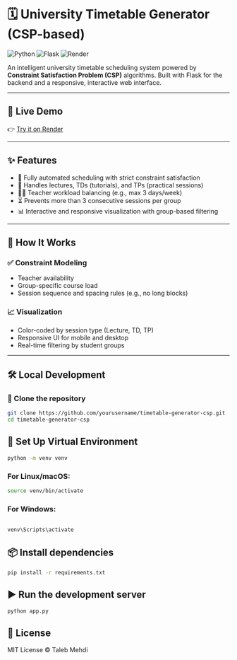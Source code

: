 # 🗓️ University Timetable Generator (CSP-based)

![Python](https://img.shields.io/badge/python-3.9+-blue.svg)
![Flask](https://img.shields.io/badge/flask-2.0+-green.svg)
![Render](https://img.shields.io/badge/deployed%20on-render-5C4EE5.svg)

An intelligent university timetable scheduling system powered by **Constraint Satisfaction Problem (CSP)** algorithms. Built with Flask for the backend and a responsive, interactive web interface.

---

## 🚀 Live Demo

👉 [Try it on Render](https://timetable-generator-csp-26um.onrender.com/)

---

## ✨ Features

- 🎯 Fully automated scheduling with strict constraint satisfaction  
- 🏫 Handles lectures, TDs (tutorials), and TPs (practical sessions)  
- 👨‍🏫 Teacher workload balancing (e.g., max 3 days/week)  
- ⏳ Prevents more than 3 consecutive sessions per group  
- 📊 Interactive and responsive visualization with group-based filtering  

---

## 🧠 How It Works

### ✅ Constraint Modeling

- Teacher availability  
- Group-specific course load  
- Session sequence and spacing rules (e.g., no long blocks)  

### 📈 Visualization

- Color-coded by session type (Lecture, TD, TP)  
- Responsive UI for mobile and desktop  
- Real-time filtering by student groups  

---

## 🛠️ Local Development

### 🔄 Clone the repository

```bash
git clone https://github.com/yourusername/timetable-generator-csp.git
cd timetable-generator-csp
```

## 🐍 Set Up Virtual Environment

```bash
python -m venv venv
```

### For Linux/macOS:

```bash
source venv/bin/activate
```
### For Windows:
```bash

venv\Scripts\activate
```

## 📦 Install dependencies

```bash
pip install -r requirements.txt
```

## ▶️ Run the development server

```bash
python app.py
```

## 📄 License
MIT License © Taleb Mehdi
